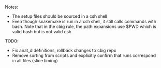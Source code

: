 Notes:
- The setup files should be sourced in a csh shell
- Even though snakemake is run in a csh shell, it still calls commands with bash. Note that in the cbig rule, the path expansions use $PWD which is valid bash but is not valid csh. 

TODO:
- Fix anat_d definitions, rollback changes to cbig repo
- Remove sorting from scripts and explicitly confirm that runs correspond in all files (slice timing)